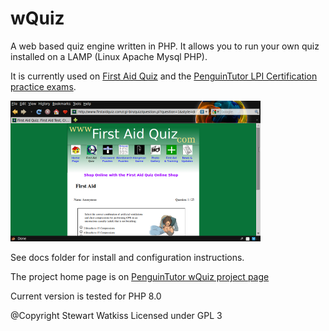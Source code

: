 wQuiz
=====

A web based quiz engine written in PHP. It allows you to run your own quiz installed on a LAMP (Linux Apache Mysql PHP).

It is currently used on [First Aid Quiz](http://www.firstaidquiz.com) and the [PenguinTutor LPI Certification practice exams](http://www.penguintutor.com).

![Screenshot First Aid Quiz](docs/wquiz-sshot-01.png)

See docs folder for install and configuration instructions.

The project home page is on [PenguinTutor wQuiz project page](http://www.penguintutor.com/wquiz.php)

Current version is tested for PHP 8.0 

@Copyright Stewart Watkiss
Licensed under GPL 3
